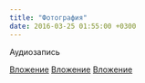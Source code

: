 ```yaml
---
title: "Фотография"
date: 2016-03-25 01:55:00 +0300
---
```



Аудиозапись

[Вложение](/assets/vk_photos/2/affHtss7ie8.jpg)
[Вложение](/assets/vk_photos/1/C3h7HLIDJsw.jpg)
[Вложение](/assets/vk_photos/2/NQjCxVna1aM.jpg)
